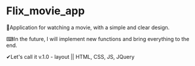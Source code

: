 # Flix_movie_app

🎥Application for watching a movie, with a simple and clear design.

⌨In the future, I will implement new functions and bring everything to the end.


 ✔Let's call it v.1.0 - layout || HTML, CSS, JS, JQuery
 
 
